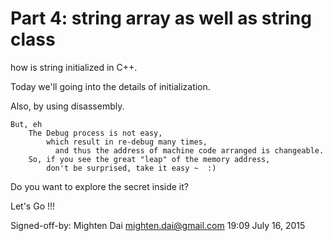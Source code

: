 # Part 4: string array as well as string class

how is string initialized in C++.

Today we'll going into the details of initialization.

Also, by using disassembly.

	But, eh
		The Debug process is not easy, 
			which result in re-debug many times,
			  and thus the address of machine code arranged is changeable.
		So, if you see the great "leap" of the memory address, 
		    don't be surprised, take it easy ~  :)
			

Do you want to explore the secret inside it?

Let's Go !!!

Signed-off-by: Mighten Dai <mighten.dai@gmail.com>
        19:09 
		July 16, 2015
